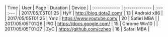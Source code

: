| Time     | User     | Page | Duration | Device |
| :------------- | :------------- | :--- | :--- |
| 2017/05/05T01:25 | HyY  | http://blog.dota2.com/ | 13 | Android x86 |
| 2017/05/05T01:25 | Ymz  | https://www.youtube.com/ | 20 | Safari MBA |
| 2017/05/05T01:26 | PlG  | https://docs.google.com/ | 15 | Chrome Win10 |
| 2017/05/05T01:27 | ZyC  | https://github.com/czheo | 18 | Safari MBA |
